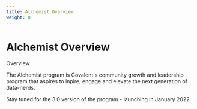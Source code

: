 ```yaml
---
title: Alchemist Overview
weight: 0
---
```


# Alchemist Overview


<section class="">    
    <div class="font-light text-4xl text-covalent-black pb-12  max-w-screen-md">
     Overview
    </div>
    <p class="text-xl max-w-4xl text-gray-800 mb-6">
The Alchemist program is Covalent's community growth and leadership program that aspires to inpire, engage and elevate the next generation of data-nerds.
    </p>
    <p class="text-xl max-w-4xl text-gray-800 mb-6">
Stay tuned for the 3.0 version of the program - launching in January 2022.
    </p>
</section>


